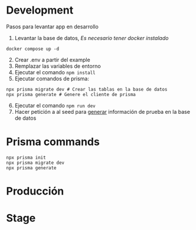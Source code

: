 # Development
Pasos para levantar app en desarrollo

1. Levantar la base de datos, *Es necesario tener docker instalado*
```shell
docker compose up -d
```
2. Crear .env a partir del example
3. Remplazar las variables de entorno
4. Ejecutar el comando ```npm install```
5. Ejecutar comandos de prisma:
```shell
npx prisma migrate dev # Crear las tablas en la base de datos
npx prisma generate # Genere el cliente de prisma
```
6. Ejecutar el comando ```npm run dev```
7. Hacer petición a al seed para [generar](http://localhost:3000/api/seed) información de prueba en la base de datos

# Prisma commands
```shell
npx prisma init
npx prisma migrate dev
npx prisma generate
```

# Producción

# Stage
